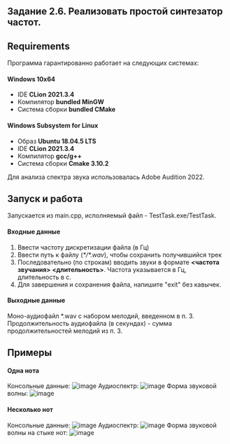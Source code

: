 ## Задание 2.6.	Реализовать простой синтезатор частот.

## Requirements
Программа гарантированно работает на следующих системах:
#### Windows 10x64
- IDE **CLion 2021.3.4**
- Компилятор **bundled MinGW**
- Система сборки **bundled CMake**

#### Windows Subsystem for Linux
- Образ **Ubuntu 18.04.5 LTS**
- IDE **CLion 2021.3.4**
- Компилятор **gcc/g++**
- Система сборки **Cmake 3.10.2**

Для анализа спектра звука использовалась Adobe Audition 2022.

## Запуск и работа
Запускается из main.cpp, исполняемый файл - TestTask.exe/TestTask.
#### Входные данные
1) Ввести частоту дискретизации файла (в Гц)
2) Ввести путь к файлу (*\*/\*.wav*), чтобы сохранить получившийся трек
3) Последовательно (по строкам) вводить звуки в формате **<частота звучания> <длительность>**. Частота указывается в Гц, длительность в с.
4) Для завершения и сохранения файла, напишите "exit" без кавычек.

#### Выходные данные
Моно-аудиофайл \*.wav с набором мелодий, введенном в п. 3. Продолжительность аудиофайла (в секундах) - сумма продолжительностей мелодий из п. 3.

## Примеры
#### Одна нота
Консольные данные:
![image](https://user-images.githubusercontent.com/99473127/179405814-07d435e8-4475-4a3e-9a6c-a3f465ef65f2.png)
Аудиоспектр:
![image](https://user-images.githubusercontent.com/99473127/179405853-28a886e6-4f69-44b0-adbf-76cf50bb6f8e.png)
Форма звуковой волны:
![image](https://user-images.githubusercontent.com/99473127/179405870-503d5171-377e-4304-b567-7057a85287e6.png)

#### Несколько нот
Консольные данные:
![image](https://user-images.githubusercontent.com/99473127/179406225-9b836b2d-db56-47c2-9bfd-7c443e2001c0.png)
Аудиоспектр:
![image](https://user-images.githubusercontent.com/99473127/179406282-005247e7-ad6c-47a2-ab53-bb0004182caa.png)
Форма звуковой волны на стыке нот:
![image](https://user-images.githubusercontent.com/99473127/179406446-48a5910a-ae97-4243-aeda-917410e5d2cd.png)
